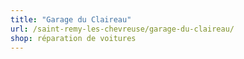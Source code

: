 ```yaml
---
title: "Garage du Claireau"
url: /saint-remy-les-chevreuse/garage-du-claireau/
shop: réparation de voitures
---
```

